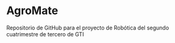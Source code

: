 # AgroMate
Repositorio de GitHub para el proyecto de Robótica del segundo cuatrimestre de tercero de GTI
